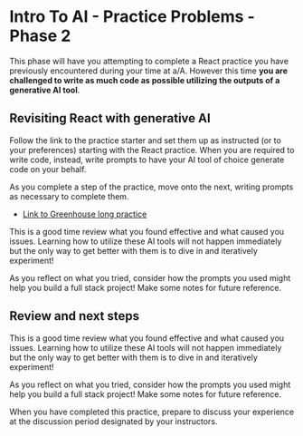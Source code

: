# Intro To AI - Practice Problems - Phase 2

This phase will have you attempting to complete a React practice you have
previously encountered during your time at a/A. However this time **you are
challenged to write as much code as possible utilizing the outputs of a
generative AI tool**.

## Revisiting React with generative AI

Follow the link to the practice starter and set them up as instructed
(or to your preferences) starting with the React practice. When you are
required to write code, instead, write prompts to have your AI tool of choice
generate code on your behalf.

As you complete a step of the practice, move onto the next, writing prompts as
necessary to complete them.

- [Link to Greenhouse long practice][react-greenhouse]

This is a good time review what you found effective and what caused you issues.
Learning how to utilize these AI tools will not happen immediately but the only
way to get better with them is to dive in and iteratively experiment!

As you reflect on what you tried, consider how the prompts you used might help
you build a full stack project! Make some notes for future reference.

## Review and next steps

This is a good time review what you found effective and what caused you issues.
Learning how to utilize these AI tools will not happen immediately but the only
way to get better with them is to dive in and iteratively experiment!

As you reflect on what you tried, consider how the prompts you used might help
you build a full stack project! Make some notes for future reference.

When you have completed this practice, prepare to discuss your experience at
the discussion period designated by your instructors.

[react-greenhouse]: https://github.com/appacademy/practice-for-week-14-react-context-greenhouse-long-practice
